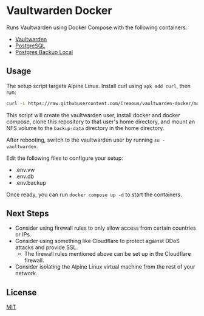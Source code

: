 # Vaultwarden Docker

Runs Vaultwarden using Docker Compose with the following containers:

- [Vaultwarden](https://hub.docker.com/r/vaultwarden/server)
- [PostgreSQL](https://hub.docker.com/_/postgres)
- [Postgres Backup Local](https://hub.docker.com/r/prodrigestivill/postgres-backup-local)

## Usage

The setup script targets Alpine Linux. Install curl using `apk add curl`, then run:

```bash
curl -L https://raw.githubusercontent.com/Creaous/vaultwarden-docker/main/setup.sh | sh
```

This script will create the vaultwarden user, install docker and docker compose, clone this repository to that user's home directory, and mount an NFS volume to the `backup-data` directory in the home directory.

After rebooting, switch to the vaultwarden user by running `su - vaultwarden`.

Edit the following files to configure your setup:

- .env.vw
- .env.db
- .env.backup

Once ready, you can run `docker compose up -d` to start the containers.

## Next Steps

- Consider using firewall rules to only allow access from certain countries or IPs.
- Consider using something like Cloudflare to protect against DDoS attacks and provide SSL.
  - The firewall rules mentioned above can be set up in the Cloudflare firewall.
- Consider isolating the Alpine Linux virtual machine from the rest of your network.

## License

[MIT](/LICENSE)
